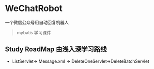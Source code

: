 # WeChatRobot
一个微信公众号用自动回复机器人

>mybatis 学习课件

## Study RoadMap 由浅入深学习路线
- ListServlet-> Message.xml -> DeleteOneServlet->DeleteBatchServlet 

